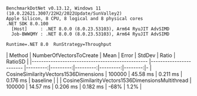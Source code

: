 ```

BenchmarkDotNet v0.13.12, Windows 11 (10.0.22621.3007/22H2/2022Update/SunValley2)
Apple Silicon, 8 CPU, 8 logical and 8 physical cores
.NET SDK 8.0.100
  [Host]     : .NET 8.0.0 (8.0.23.53103), Arm64 RyuJIT AdvSIMD
  Job-BWWQMY : .NET 8.0.0 (8.0.23.53103), Arm64 RyuJIT AdvSIMD

Runtime=.NET 8.0  RunStrategy=Throughput  

```
| Method                                           | NumberOfVectorsToCreate | Mean     | Error    | StdDev   | Ratio    | RatioSD | 
|------------------------------------------------- |------------------------ |---------:|---------:|---------:|---------:|--------:|-
| CosineSimilarityVectors1536Dimensions            | 100000                  | 45.58 ms | 0.211 ms | 0.176 ms | baseline |         | 
| CosineSimilarityVectors1536DimensionsMultithread | 100000                  | 14.57 ms | 0.206 ms | 0.182 ms |     -68% |    1.2% | 
